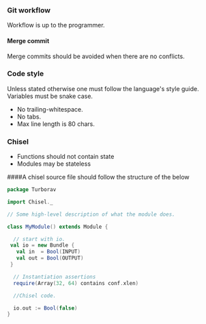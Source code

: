 
### Git workflow
Workflow is up to the programmer.

#### Merge commit
Merge commits should be avoided when there are no conflicts.

### Code style
Unless stated otherwise one must follow the language's style guide.
Variables must be snake case.


* No trailing-whitespace.
* No tabs.
* Max line length is 80 chars.

### Chisel

* Functions should not contain state
* Modules may be stateless

####A chisel source file should follow the structure of the below

```scala
package Turborav

import Chisel._

// Some high-level description of what the module does.

class MyModule() extends Module {

  // start with io.
 val io = new Bundle {
   val in  = Bool(INPUT)
   val out = Bool(OUTPUT)
 }

  // Instantiation assertions
  require(Array(32, 64) contains conf.xlen)

  //Chisel code.

  io.out := Bool(false)
}
```

